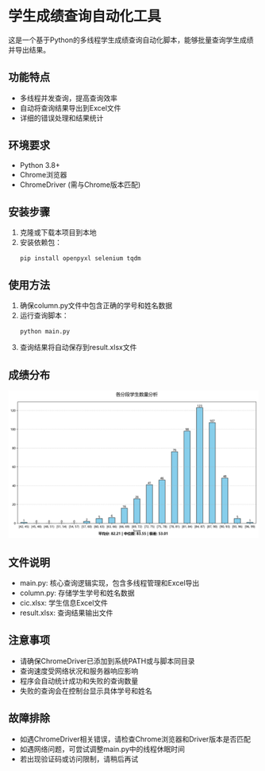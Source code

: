 # 学生成绩查询自动化工具

这是一个基于Python的多线程学生成绩查询自动化脚本，能够批量查询学生成绩并导出结果。

## 功能特点

- 多线程并发查询，提高查询效率
- 自动将查询结果导出到Excel文件
- 详细的错误处理和结果统计

## 环境要求

- Python 3.8+
- Chrome浏览器
- ChromeDriver (需与Chrome版本匹配)

## 安装步骤

1. 克隆或下载本项目到本地
2. 安装依赖包：
   ```
   pip install openpyxl selenium tqdm 
   ```

## 使用方法

1. 确保column.py文件中包含正确的学号和姓名数据
2. 运行查询脚本：
   ```
   python main.py
   ```
3. 查询结果将自动保存到result.xlsx文件

## 成绩分布

![1753610890675](image/README/1753610890675.png)

## 文件说明

- main.py: 核心查询逻辑实现，包含多线程管理和Excel导出
- column.py: 存储学生学号和姓名数据
- cic.xlsx: 学生信息Excel文件
- result.xlsx: 查询结果输出文件

## 注意事项

- 请确保ChromeDriver已添加到系统PATH或与脚本同目录
- 查询速度受网络状况和服务器响应影响
- 程序会自动统计成功和失败的查询数量
- 失败的查询会在控制台显示具体学号和姓名

## 故障排除

- 如遇ChromeDriver相关错误，请检查Chrome浏览器和Driver版本是否匹配
- 如遇网络问题，可尝试调整main.py中的线程休眠时间
- 若出现验证码或访问限制，请稍后再试
